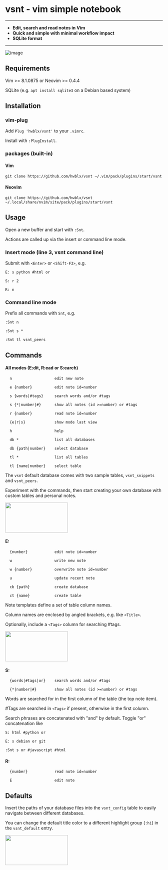 # vsnt - vim simple notebook
****
- **Edit, search and read notes in Vim**
- **Quick and simple with minimal workflow impact**
- **SQLite format**
****

![image](https://github.com/user-attachments/assets/309faf5e-f558-42d6-b7e1-d1ceb4d8e0f7)

## Requirements
Vim >= 8.1.0875 or Neovim >= 0.4.4

SQLite (e.g. `apt install sqlite3` on a Debian based system)

## Installation
### vim-plug
Add `Plug 'hwblx/vsnt'` to your `.vimrc`.

Install with `:PlugInstall`.

### packages (built-in)
#### Vim
`git clone https://github.com/hwblx/vsnt ~/.vim/pack/plugins/start/vsnt`

#### Neovim
`git clone https://github.com/hwblx/vsnt ~/.local/share/nvim/site/pack/plugins/start/vsnt`

## Usage
Open a new buffer and start with `:Snt`.

Actions are called up via the insert or command line mode.

### Insert mode (line 3, vsnt command line) 
Submit with `<Enter>` or `<Shift-F3>`, e.g.

`E: s python #html or`

`S: r 2`
  
`R: n`

### Command line mode
Prefix all commands with `Snt`, e.g.

`:Snt n`

`:Snt s *`

`:Snt tl vsnt_peers`

## Commands
#### All modes (E:dit, R:ead or S:earch)
`  n                   edit new note`

`  e {number}          edit note id=number`

`  s {words|#tags}     search words and/or #tags`                  

`  s {*|number|#}      show all notes (id >=number) or #tags`

`  r {number}          read note id=number`

`  {e|r|s}             show mode last view`

`  h                   help`

`  db *                list all databases`

`  db {path|number}    select database`

`  tl *                list all tables`

`  tl {name|number}    select table`

The `vsnt` default database comes with two sample tables, `vsnt_snippets` and `vsnt_peers`. 

Experiment with the commands, then start creating your own database with custom tables and personal notes.

<img src="https://github.com/user-attachments/assets/a2317df6-e800-4d91-a9a0-fb78c36c61ad" width="200" height="96">

#### E:
`  {number}            edit note id=number`

`  w                   write new note`

`  w {number}          overwrite note id=number`

`  u                   update recent note`

`  cb {path}           create database`

`  ct {name}           create table`

Note templates define a set of table column names. 

Column names are enclosed by angled brackets, e.g. like `<Title>`. 

Optionally, include a `<Tags>` column for searching #tags.

<img src="https://github.com/user-attachments/assets/cf2128dd-2da8-4052-8d66-961f9cdeedd5" width="200" height="96">

#### S:
`  {words|#tags|or}    search words and/or #tags`

`  {*|number|#}        show all notes (id >=number) or #tags`

Words are searched for in the first column of the table (the top note item).

#Tags are searched in `<Tags>` if present, otherwise in the first column.

Search phrases are concatenated with "and" by default. Toggle "or" concatenation like

`S: html #python or`

`E: s debian or git`

`:Snt s or #javascript #html`

#### R:
`  {number}            read note id=number`

`  E                   edit note`

## Defaults
Insert the paths of your database files into the `vsnt_config` table to easily navigate between different databases.

You can change the default title color to a different highlight group (`:hi`) in the `vsnt_default` entry.

<img src="https://github.com/user-attachments/assets/32664f9b-31aa-4838-9be1-ad5e393275d3" width="200" height="96">



